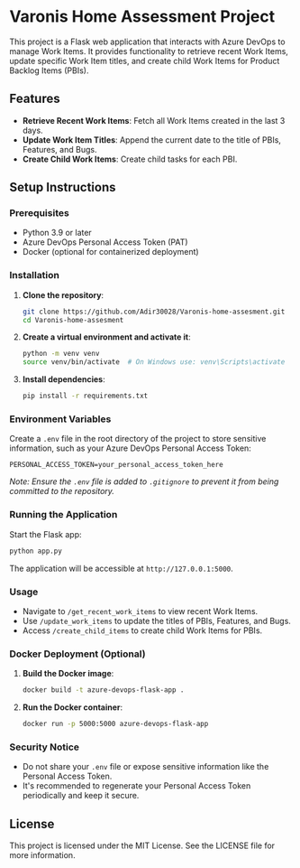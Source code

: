 # Varonis Home Assessment Project

This project is a Flask web application that interacts with Azure DevOps to manage Work Items. It provides functionality to retrieve recent Work Items, update specific Work Item titles, and create child Work Items for Product Backlog Items (PBIs).

## Features
- **Retrieve Recent Work Items**: Fetch all Work Items created in the last 3 days.
- **Update Work Item Titles**: Append the current date to the title of PBIs, Features, and Bugs.
- **Create Child Work Items**: Create child tasks for each PBI.

## Setup Instructions

### Prerequisites
- Python 3.9 or later
- Azure DevOps Personal Access Token (PAT)
- Docker (optional for containerized deployment)

### Installation
1. **Clone the repository**:
   ```bash
   git clone https://github.com/Adir30028/Varonis-home-assesment.git
   cd Varonis-home-assesment
   ```

2. **Create a virtual environment and activate it**:
   ```bash
   python -m venv venv
   source venv/bin/activate  # On Windows use: venv\Scripts\activate
   ```

3. **Install dependencies**:
   ```bash
   pip install -r requirements.txt
   ```

### Environment Variables
Create a `.env` file in the root directory of the project to store sensitive information, such as your Azure DevOps Personal Access Token:
```
PERSONAL_ACCESS_TOKEN=your_personal_access_token_here
```
*Note: Ensure the `.env` file is added to `.gitignore` to prevent it from being committed to the repository.*

### Running the Application
Start the Flask app:
```bash
python app.py
```
The application will be accessible at `http://127.0.0.1:5000`.

### Usage
- Navigate to `/get_recent_work_items` to view recent Work Items.
- Use `/update_work_items` to update the titles of PBIs, Features, and Bugs.
- Access `/create_child_items` to create child Work Items for PBIs.

### Docker Deployment (Optional)
1. **Build the Docker image**:
   ```bash
   docker build -t azure-devops-flask-app .
   ```

2. **Run the Docker container**:
   ```bash
   docker run -p 5000:5000 azure-devops-flask-app
   ```

### Security Notice
- Do not share your `.env` file or expose sensitive information like the Personal Access Token.
- It's recommended to regenerate your Personal Access Token periodically and keep it secure.

## License
This project is licensed under the MIT License. See the LICENSE file for more information.
```
